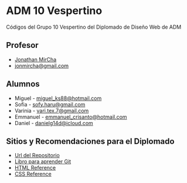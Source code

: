 # ADM 10 Vespertino

Códigos del Grupo 10 Vespertino del Diplomado de Diseño Web de ADM

## Profesor

* [Jonathan MirCha](http://jonmircha.com)
* jonmircha@gmail.com


## Alumnos

* Miguel - miguel_ks88@hotmail.com
* Sofia - sofy.haru@gmail.com
* Varinia - vari.tex.7@gmail.com
* Emmanuel - emmanuel_crisanto@hotmail.com
* Daniel - danielg14d@icloud.com


## Sitios y Recomendaciones para el Diplomado

* [Url del Repositorio](https://github.com/jonmircha/adm10v)
* [Libro para aprender Git](https://git-scm.com/book/es/v1)
* [HTML Reference](http://htmlreference.io/)
* [CSS Reference](http://cssreference.io/)
